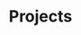 ---
title: Projects
summary: These are some of my ongoing and previous engagements.
description: Explore some of the projects I've worked on.
---